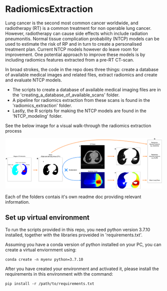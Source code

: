 # RadiomicsExtraction
Lung cancer is the second most common cancer worldwide, and radiotherapy (RT) is a common treatment for non operable lung cancer. However, radiotherapy can cause side effects which include radiation pneumonitis. Normal tissue complication probability (NTCP) models can be used to estimate the risk of RP and in turn to create a personalised treatment plan. Current NTCP models however do leave room for improvement. One potential approach to improve these models is by including radiomics features extracted from a pre-RT CT-scan.

In broad strokes, the code in the repo does three things: create a database of available medical images and related files, extract radiomics and create and evaluate NTCP models.

* The scripts to create a database of available medical imaging files are in the 'creating_a_database_of_available_scans' folder.
*  A pipeline for radiomics extraction from these scans is found in the 'radiomics_extraction' folder.
*  Lastly, the R scripts for making the NTCP models are found in the 'NTCP_modeling' folder.

See the below image for a visual walk-through the radiomics extraction process

![Visualisation of the radiomics extrection process](https://github.com/JMenzingaST/RadiomicsExtraction/blob/main/RE_visualisation.png?raw=true "Visualisation of the Radiomics Extraction process")

Each of the folders contais it's own readme doc providing relevant information.

## Set up virtual environment

To run the scripts provided in this repo, you need python version 3.7.10 installed, together with the libraries proveided in 'requirements.txt'.

Assuming you have a conda version of python installed on your PC, you can create a virtual enviornment using:

    conda create -n myenv python=3.7.10

After you have created your environment and activated it, please install the requirements in this environment with the command:

    pip install -r /path/to/requirements.txt

